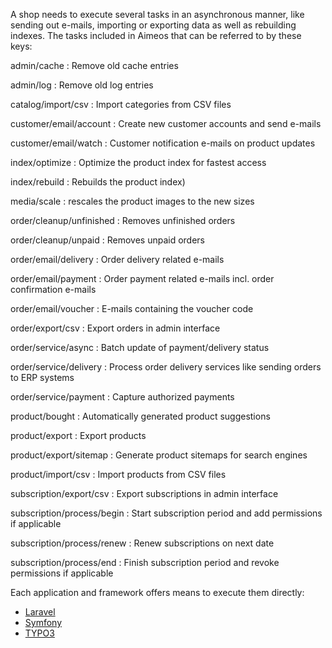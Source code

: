 A shop needs to execute several tasks in an asynchronous manner, like sending out e-mails, importing or exporting data as well as rebuilding indexes. The tasks included in Aimeos that can be referred to by these keys:

admin/cache
: Remove old cache entries

admin/log
: Remove old log entries

catalog/import/csv
: Import categories from CSV files

customer/email/account
: Create new customer accounts and send e-mails

customer/email/watch
: Customer notification e-mails on product updates

index/optimize
: Optimize the product index for fastest access

index/rebuild
: Rebuilds the product index)

media/scale
: rescales the product images to the new sizes

order/cleanup/unfinished
: Removes unfinished orders

order/cleanup/unpaid
: Removes unpaid orders

order/email/delivery
: Order delivery related e-mails

order/email/payment
: Order payment related e-mails incl. order confirmation e-mails

order/email/voucher
: E-mails containing the voucher code

order/export/csv
: Export orders in admin interface

order/service/async
: Batch update of payment/delivery status

order/service/delivery
: Process order delivery services like sending orders to ERP systems

order/service/payment
: Capture authorized payments

product/bought
: Automatically generated product suggestions

product/export
: Export products

product/export/sitemap
: Generate product sitemaps for search engines

product/import/csv
: Import products from CSV files

subscription/export/csv
: Export subscriptions in admin interface

subscription/process/begin
: Start subscription period and add permissions if applicable

subscription/process/renew
: Renew subscriptions on next date

subscription/process/end
: Finish subscription period and revoke permissions if applicable

Each application and framework offers means to execute them directly:

* [Laravel](../laravel/setup.md#cronjobs)
* [Symfony](../symfony/setup.md#cronjobs)
* [TYPO3](../typo3/setup.md#scheduler)
